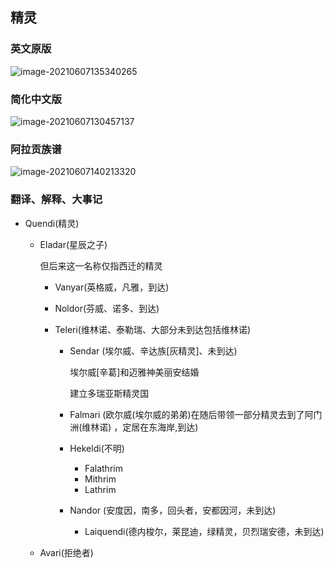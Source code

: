 ## 精灵



### 英文原版

![image-20210607135340265](C:\Users\dell\AppData\Roaming\Typora\typora-user-images\image-20210607135340265.png)

### 简化中文版

![image-20210607130457137](C:\Users\dell\AppData\Roaming\Typora\typora-user-images\image-20210607130457137.png)

### 阿拉贡族谱

![image-20210607140213320](C:\Users\dell\AppData\Roaming\Typora\typora-user-images\image-20210607140213320.png)

### 翻译、解释、大事记

- Quendi(精灵)

  - Eladar(星辰之子)

    但后来这一名称仅指西迁的精灵

    - Vanyar(英格威，凡雅，到达)

    - Noldor(芬威、诺多、到达)

    - Teleri(维林诺、泰勒瑞、大部分未到达包括维林诺)

      - Sendar (埃尔威、辛达族[灰精灵]、未到达)

        埃尔威[辛葛]和迈雅神美丽安结婚

        建立多瑞亚斯精灵国

      - Falmari (欧尔威(埃尔威的弟弟)在随后带领一部分精灵去到了阿门洲(维林诺) ，定居在东海岸,到达)

      - Hekeldi(不明)

        - Falathrim
        - Mithrim
        - Lathrim

      - Nandor (安度因，南多，回头者，安都因河，未到达)

        - Laiquendi(德内梭尔，莱昆迪，绿精灵，贝烈瑞安德，未到达)

  - Avari(拒绝者)